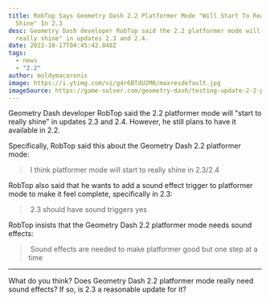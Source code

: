 ```yaml
---
title: RobTop Says Geometry Dash 2.2 Platformer Mode "Will Start To Really
  Shine" In 2.3
desc: Geometry Dash developer RobTop said the 2.2 platformer mode will "start to
  really shine" in updates 2.3 and 2.4.
date: 2022-10-17T04:45:42.848Z
tags:
  - news
  - "2.2"
author: moldymacaronix
image: https://i.ytimg.com/vi/g4r6BTdU2M0/maxresdefault.jpg
imageSource: https://game-solver.com/geometry-dash/testing-update-2-2-platformer-mode/
---
```

Geometry Dash developer RobTop said the 2.2 platformer mode will "start to really shine" in updates 2.3 and 2.4. However, he still plans to have it available in 2.2.

Specifically, RobTop said this about the Geometry Dash 2.2 platformer mode:

>﻿ I think platformer mode will start to really shine in 2.3/2.4

RobTop also said that he wants to add a sound effect trigger to platformer mode to make it feel complete, specifically in 2.3:

>﻿ 2.3 should have sound triggers yes

R﻿obTop insists that the Geometry Dash 2.2 platformer mode needs sound effects:

>﻿ Sound effects are needed to make platformer good but one step at a time

---

What do you think? Does Geometry Dash 2.2 platformer mode really need sound effects? If so, is 2.3 a reasonable update for it?